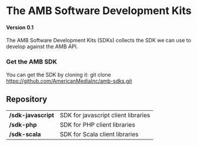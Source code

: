 # The AMB Software Development Kits

#### Version 0.1

The AMB Software Development Kits (SDKs) collects the SDK we can use to develop against the AMB API.

### Get the AMB SDK

You can get the SDK by cloning it: git clone https://github.com/AmericanMediaInc/amb-sdks.git


## Repository

<table>

<tr>
<td><b>/sdk-javascript</b></td>
<td>SDK for javascript client libraries</td>
</tr>

<tr>
<td><b>/sdk-php</b></td>
<td>SDK for PHP client libraries</td>
</tr>

<tr>
<td><b>/sdk-scala</b></td>
<td>SDK for Scala client libraries</td>
</tr>

</table>